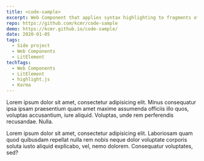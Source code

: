 ```yaml
---
title: <code-sample>
excerpt: Web Component that applies syntax highlighting to fragments of code.
repo: https://github.com/kcmr/code-sample
demo: https://kcmr.github.io/code-sample/
date: 2020-01-05
tags:
  - Side project
  - Web Components
  - LitElement
techTags:
  - Web Components
  - LitElement
  - highlight.js
  - Karma
---
```


Lorem ipsum dolor sit amet, consectetur adipisicing elit. Minus consequatur ipsa ipsam praesentium quam amet maxime assumenda officiis illo quos, voluptas accusantium, iure aliquid. Voluptas, unde rem perferendis recusandae. Nulla.

Lorem ipsum dolor sit amet, consectetur adipisicing elit. Laboriosam quam quod quibusdam repellat nulla rem nobis neque dolor voluptate corporis soluta iusto aliquid explicabo, vel, nemo dolorem. Consequatur voluptates, sed?
